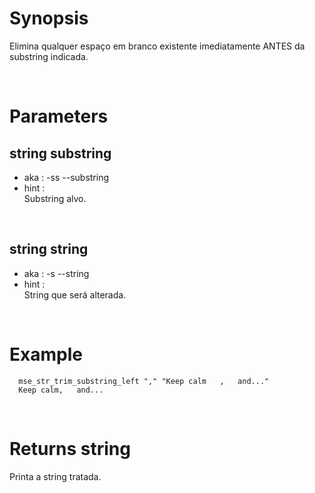 # Synopsis

Elimina qualquer espaço em branco existente imediatamente ANTES da substring 
indicada.



&nbsp;

# Parameters

## string substring

- aka       : -ss --substring
- hint      :  
  Substring alvo.

&nbsp;


## string string

- aka       : -s --string
- hint      :  
  String que será alterada.

&nbsp;


# Example

``` shell
  mse_str_trim_substring_left "," "Keep calm   ,   and..."
  Keep calm,   and...
```


&nbsp;

# Returns string

Printa a string tratada.